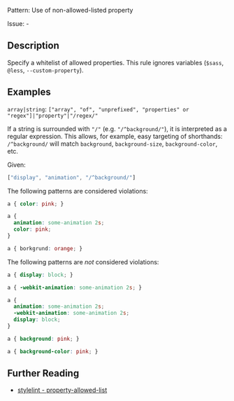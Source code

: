 Pattern: Use of non-allowed-listed property

Issue: -

## Description

Specify a whitelist of allowed properties. This rule ignores variables (`$sass`, `@less`, `--custom-property`).

## Examples

`array|string`: `["array", "of", "unprefixed", "properties" or "regex"]|"property"|"/regex/"`

If a string is surrounded with `"/"` (e.g. `"/^background/"`), it is interpreted as a regular expression. This allows, for example, easy targeting of shorthands: `/^background/` will match `background`, `background-size`, `background-color`, etc.

Given:

```js
["display", "animation", "/^background/"]
```

The following patterns are considered violations:

```css
a { color: pink; }
```

```css
a {
  animation: some-animation 2s;
  color: pink;
}
```

```css
a { borkgrund: orange; }
```

The following patterns are *not* considered violations:

```css
a { display: block; }
```

```css
a { -webkit-animation: some-animation 2s; }
```

```css
a {
  animation: some-animation 2s;
  -webkit-animation: some-animation 2s;
  display: block;
}
```

```css
a { background: pink; }
```

```css
a { background-color: pink; }
```

## Further Reading

* [stylelint - property-allowed-list](https://stylelint.io/user-guide/rules/property-allowed-list)